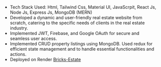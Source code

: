 - Tech Stack Used: Html, Tailwind Css, Material UI, JavaScrpit, React Js, Node Js, Express Js, MongoDB (MERN)
- Developed a dynamic and user-friendly real estate website from scratch, catering to the specific needs of clients
in the real estate industry.
- Implemented JWT, Firebase, and Google OAuth for secure and seamless user access.
- Implemented CRUD property listings using MongoDB. Used redux for efficient state management and to handle
essential functionalities and actions.
- Deployed on Render [Bricks-Estate](https://bricks-estate.onrender.com/)
